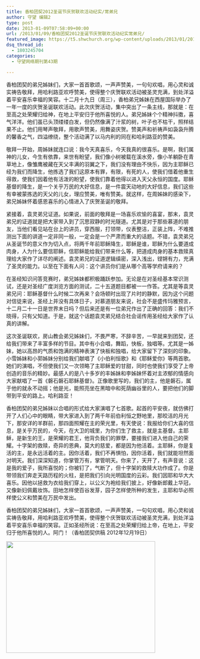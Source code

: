 ```yaml
---
title: 香柏团契2012圣诞节庆贺联欢活动纪实/常弟兄
author: 守望 编辑2
type: post
date: 2013-01-09T07:58:09+00:00
url: /2013/01/09/香柏团契2012圣诞节庆贺联欢活动纪实常弟兄/
featured_image: https://t5.shwchurch.org/wp-content/uploads/2013/01/20130109174409308-1000x288.jpg
dsq_thread_id:
  - 1803245704
categories:
  - 守望网络期刊第43期

---
```

香柏团契的弟兄姊妹们，大家一首首歌颂，一声声赞美，一句句欢唱，用心灵和诚实祷告敬拜，用哈利路亚欢呼赞美，使得整个庆贺联欢活动被圣灵充满，到处洋溢着平安喜乐幸福的笑容。<!--more-->十二月十九日（周三），香柏弟兄姊妹在西屋国际举办了一年一度的庆贺圣诞联欢活动。此次庆贺活动，集中突出了一条主线，那就是：在至高之处荣耀归给神，在地上平安归于他所喜悦的人。弟兄姊妹个个精神抖擞，喜气洋洋。他们虽已头顶缕缕白发，但仍然像满了汁浆的树，叶子也不枯干，照样结果不止。他们用琴声敬拜，用歌声赞美，用舞姿庆贺。赞美声和祈祷声如袅袅升腾的馨香之气，四溢缭绕，整个活动满了以马内利的同在和哈利路亚的赞美。

敬拜一开始，周姊妹就连口说：我今天真喜乐，今天我真的很喜乐。是啊，我们属神的儿女，今生有依靠，来世有盼望，我们像小树被载在溪水旁，像小羊躺卧在青草地上，像雏鹰被藏在天父丰满的羽翼之下，我们没有理由不快乐，因为主耶稣已经为我们而降生，他拣选了我们这原本有罪，有限，有死的人，使我们借着他重生得救，使我们因着他有活泼的盼望，使我们靠着他得以进入天父永恒的国度。耶稣基督的降生，是一个关乎万民的大好信息，是一件震天动地的大好信息，我们这些有幸被蒙拣选的天父的儿女，理应赞美，唯有赞美。就这样，在周姊妹的感染下，弟兄姊妹怀着感恩喜乐的心情进入了庆贺圣诞的敬拜。

紧接着，袁灵弟兄证道。如果说，前面的敬拜是一场喜乐欢愉的喜宴，那末，袁灵弟兄的证道就是把大家带入到了沉思寂静的时光隧道。尤其是对于那些慕道的朋友，当他们看见站在台上的讲员，穿西服，打领带，仪表整洁，正装上阵，不难推测出下面的讲道一定非同一般，一定会是一个严肃而重大的话题。不错，袁灵弟兄从圣诞节的意义作为切入点，将两千年前耶稣降生，耶稣是谁，耶稣为什么要道成肉身，人为什么要信耶稣，信耶稣能给我们带来什么等，把道成肉身的基本救赎真理给大家作了详尽的阐述。袁灵弟兄的证道逻辑缜密，深入浅出，铿锵有力，充满了圣灵的能力。以至在下面有人问：这个讲员你们是从哪个高等学府请来的？

在圣经知识问答竞赛时，弟兄姊妹都积极踊跃参加。无论是在对圣经基本常识测试，还是对圣经广度浏览方面的测试，二十五道题目都被一一作答。尤其是等袁灵弟兄问：耶稣基督什么时候二次再来？会场顿时出现了片时的静默，因为这个问题对信徒来说，圣经上并没有具体日子，对慕道朋友来说，社会不是盛传玛雅预言，十二月二十一日是世界末日吗？但后来还是有一位弟兄作出了正确的回答：我们不晓得，只有父知道。于是，就这个话题袁灵弟兄结合社会谣传用圣经给大家作了认真的讲解。

这次圣诞联欢，房山教会弟兄姊妹们，不畏严寒，不辞辛苦，一早就来到团契，还给我们带来了丰富多样的节目。其中有小合唱，舞蹈，快板，独唱等。尤其是一姊妹，她以高昂的气质和饱满的精神表演了快板和独唱，给大家留下了深刻的印象。小雪姊妹和小郭姊妹分别给我们献唱了《小伯利恒歌》和《耶稣爱你》等两首歌。她们的演唱，不但使我们又一次领略了主耶稣爱的甘甜，同时也使我们享受了上帝创造的音乐的精妙。最感人的是八十多岁的丰姊妹和李姊妹怀着对主浓郁的情感向大家献唱了一首《磐石磐石耶稣基督》。正像歌里写的，我们的主，他是磐石，属于他的就永不动摇；他是光，能照亮坐在黑暗中和死荫幽谷里的人，要把他们的脚带到平安的路上。哈利路亚！

香柏团契的弟兄姊妹以合唱的形式给大家演唱了七首歌。起首的平安夜，就仿佛打开了人们心中的眼睛，带大家进入到了两千年前伯利恒之野地里，那皎洁的月光下，那安详的羊群前，那四面照耀在主的荣光里，有天使说：我报给你们大喜的信息，是关乎万民的，今天，在大卫的城里，为你们生了救主，就是主基督。主耶稣，是新生的王，是荣耀的君王，他背负我们的罪孽，要接我们进入他自己的荣耀。十字架的救赎，奇异的恩典，莫大的慈爱，都是因为他活着。主耶稣，你是复活的主，是永远活着的主。因你活着，我们不再惧怕，因你活着，我们就能坦然面对明天。我们深深知道，你掌管万有，掌管明天。你来了，天开了，有声音说：这是我的爱子，我所喜悦的；你被钉了，气断了，但十字架的救赎大功作成了。你是带领我们奔走天路历程的火柱，是把我们引向光明国度的云彩。我们因耶和华大大喜乐。因他以拯救为衣给我们穿上，以公义为袍给我们披上，好像新郎戴上华冠，又像新妇佩戴妆饰。田地怎样使百谷发芽，园子怎样使所种的发生，主耶和华必照样使公义和赞美在万民中发出。

香柏团契的弟兄姊妹们，大家一首首歌颂，一声声赞美，一句句欢唱，用心灵和诚实祷告敬拜，用哈利路亚欢呼赞美，使得整个庆贺联欢活动被圣灵充满，到处洋溢着平安喜乐幸福的笑容。正如圣经所说：在至高之处荣耀归给上帝，在地上，平安归于他所喜悦的人。阿门！（香柏团契供稿 2012年12月19日）

[<img class="alignnone size-thumbnail wp-image-6718" title="16香柏团契2012圣诞节庆贺联欢活动纪实" src="http://t5.shwchurch.org/wp-content/uploads/2013/01/20130109174409308-400x300.jpg" alt="" width="400" height="300" />][1]

 [1]: http://t5.shwchurch.org/wp-content/uploads/2013/01/20130109174409308.jpg